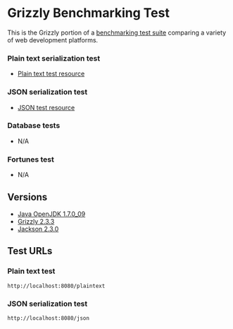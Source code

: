 # Grizzly Benchmarking Test

This is the Grizzly portion of a [benchmarking test suite](../) comparing a variety of web development platforms.

### Plain text serialization test
* [Plain text test resource](src/main/java/org/glassfish/grizzly/bm/PlainTextHttpHandler.java)

### JSON serialization test
* [JSON test resource](src/main/java/org/glassfish/grizzly/bm/JsonHttpHandler.java)

### Database tests
* N/A

### Fortunes test
* N/A

## Versions

* [Java OpenJDK 1.7.0_09](http://openjdk.java.net/)
* [Grizzly 2.3.3](http://grizzly.java.net/)
* [Jackson 2.3.0](http://wiki.fasterxml.com/JacksonHome)

## Test URLs

### Plain text test

    http://localhost:8080/plaintext

### JSON serialization test

    http://localhost:8080/json